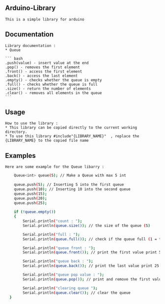 ## Arduino-Library
    This is a simple library for arduino
    
## Documentation
    Library documentation : 
    * Queue

    ``` bash
    .push(value) - insert value at the end 
    .pop() - removes the first element
    .front() - access the first element
    .back() - access the last element
    .empty() - checks whether the queue is empty
    .full() - checks whether the queue is full
    .size() - return the number of elements
    .clear() - removes all elements in the queue
    ```
    
## Usage
    How to use the library :
    * This library can be copied directly to the current working directory.
    * To use this library #include"{LIBRARY_NAME}"  , replace the {LIBRARY_NAME} to the copied file name

## Examples
    Here are some example for the Queue libarry :

``` bash
    Queue<int> queue(5); // Make a Queue with max 5 int
    
    queue.push(5); // Inserting 5 into the first queue
    queue.push(10); // Inserting 10 into the second queue
    queue.push(15);
    queue.push(20);
    queue.push(25);
    
    if (!queue.empty()) 
    {
        Serial.println("count : ");
        Serial.println(queue.size()); // the size of the queue (5)

        Serial.println("full : ");
        Serial.println(queue.full()); // check if the queue full (1 = true)

        Serial.println("queue front : ");
        Serial.println(queue.front()); // print the first value print 5

        Serial.println("queue back : ");
        Serial.println(queue.back()); // print the last value print 25

        Serial.println("queue pop value : ");
        Serial.println(queue.pop()); // print and remove the first value from the queue (5)

        Serial.println("clearing queue ");
        Serial.println(queue.clear()); // clear the queue
  }
```

